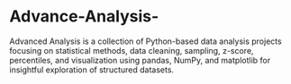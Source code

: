 # Advance-Analysis-
Advanced Analysis is a collection of Python-based data analysis projects focusing on statistical methods, data cleaning, sampling, z-score, percentiles, and visualization using pandas, NumPy, and matplotlib for insightful exploration of structured datasets.
